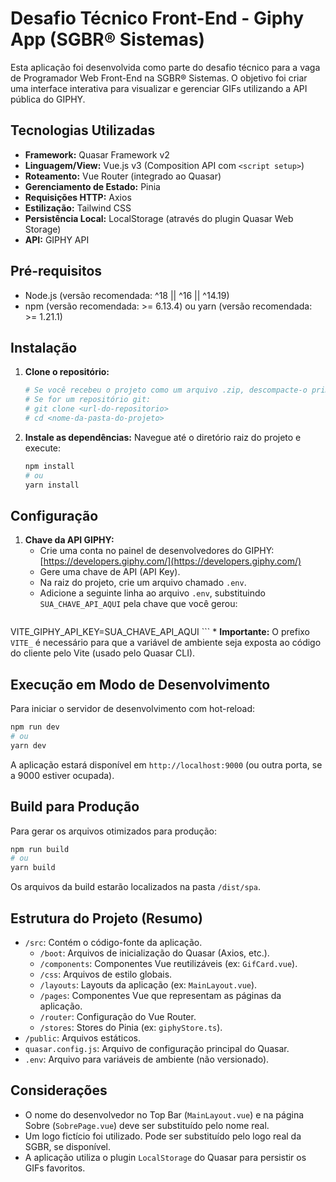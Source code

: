 # Desafio Técnico Front-End - Giphy App (SGBR® Sistemas)

Esta aplicação foi desenvolvida como parte do desafio técnico para a vaga de Programador Web Front-End na SGBR® Sistemas. O objetivo foi criar uma interface interativa para visualizar e gerenciar GIFs utilizando a API pública do GIPHY.

## Tecnologias Utilizadas

*   **Framework:** Quasar Framework v2
*   **Linguagem/View:** Vue.js v3 (Composition API com `<script setup>`)
*   **Roteamento:** Vue Router (integrado ao Quasar)
*   **Gerenciamento de Estado:** Pinia
*   **Requisições HTTP:** Axios
*   **Estilização:** Tailwind CSS
*   **Persistência Local:** LocalStorage (através do plugin Quasar Web Storage)
*   **API:** GIPHY API

## Pré-requisitos

*   Node.js (versão recomendada: ^18 || ^16 || ^14.19)
*   npm (versão recomendada: >= 6.13.4) ou yarn (versão recomendada: >= 1.21.1)

## Instalação

1.  **Clone o repositório:**
    ```bash
    # Se você recebeu o projeto como um arquivo .zip, descompacte-o primeiro.
    # Se for um repositório git:
    # git clone <url-do-repositorio>
    # cd <nome-da-pasta-do-projeto>
    ```

2.  **Instale as dependências:**
    Navegue até o diretório raiz do projeto e execute:
    ```bash
    npm install
    # ou
    yarn install
    ```

## Configuração

1.  **Chave da API GIPHY:**
    *   Crie uma conta no painel de desenvolvedores do GIPHY: [https://developers.giphy.com/](https://developers.giphy.com/)
    *   Gere uma chave de API (API Key).
    *   Na raiz do projeto, crie um arquivo chamado `.env`.
    *   Adicione a seguinte linha ao arquivo `.env`, substituindo `SUA_CHAVE_API_AQUI` pela chave que você gerou:
        ```
VITE_GIPHY_API_KEY=SUA_CHAVE_API_AQUI
        ```
    *   **Importante:** O prefixo `VITE_` é necessário para que a variável de ambiente seja exposta ao código do cliente pelo Vite (usado pelo Quasar CLI).

## Execução em Modo de Desenvolvimento

Para iniciar o servidor de desenvolvimento com hot-reload:

```bash
npm run dev
# ou
yarn dev
```

A aplicação estará disponível em `http://localhost:9000` (ou outra porta, se a 9000 estiver ocupada).

## Build para Produção

Para gerar os arquivos otimizados para produção:

```bash
npm run build
# ou
yarn build
```

Os arquivos da build estarão localizados na pasta `/dist/spa`.

## Estrutura do Projeto (Resumo)

*   `/src`: Contém o código-fonte da aplicação.
    *   `/boot`: Arquivos de inicialização do Quasar (Axios, etc.).
    *   `/components`: Componentes Vue reutilizáveis (ex: `GifCard.vue`).
    *   `/css`: Arquivos de estilo globais.
    *   `/layouts`: Layouts da aplicação (ex: `MainLayout.vue`).
    *   `/pages`: Componentes Vue que representam as páginas da aplicação.
    *   `/router`: Configuração do Vue Router.
    *   `/stores`: Stores do Pinia (ex: `giphyStore.ts`).
*   `/public`: Arquivos estáticos.
*   `quasar.config.js`: Arquivo de configuração principal do Quasar.
*   `.env`: Arquivo para variáveis de ambiente (não versionado).

## Considerações

*   O nome do desenvolvedor no Top Bar (`MainLayout.vue`) e na página Sobre (`SobrePage.vue`) deve ser substituído pelo nome real.
*   Um logo fictício foi utilizado. Pode ser substituído pelo logo real da SGBR, se disponível.
*   A aplicação utiliza o plugin `LocalStorage` do Quasar para persistir os GIFs favoritos.

